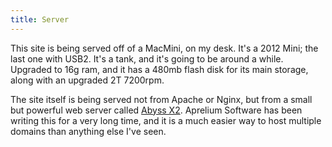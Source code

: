 ```yaml
---
title: Server
---
```


This site is being served off of a MacMini, on my desk. It's a 2012 Mini; the last one with USB2. It's a tank, and it's going to be around a while. Upgraded to 16g ram, and it has a 480mb flash disk for its main storage, along with an upgraded 2T 7200rpm.

The site itself is being served not from Apache or Nginx, but from a small but powerful web server called [Abyss X2](https://aprelium.com). Aprelium Software has been writing this for a very long time, and it is a much easier way to host multiple domains than anything else I've seen.